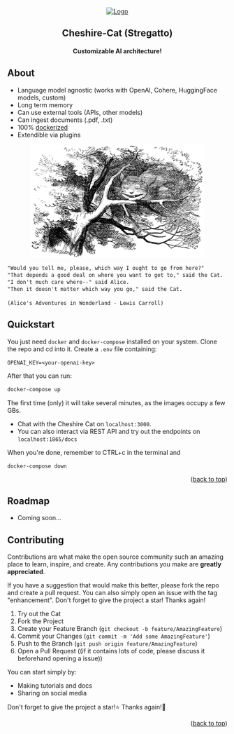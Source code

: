 <a name="readme-top"></a>

<!-- PROJECT LOGO -->
<br />
<div align="center">
  <a href="">
    <img src="https://cdn-icons-png.flaticon.com/512/3394/3394293.png" alt="Logo" width="80" height="80">
  </a>

  <h2 align="center">Cheshire-Cat (Stregatto)</h2>
  <h4 align="center">
    Customizable AI architecture!
  </h4>
</div>

## About

- Language model agnostic (works with OpenAI, Cohere, HuggingFace models, custom)
- Long term memory
- Can use external tools (APIs, other models)
- Can ingest documents (.pdf, .txt)
- 100% [dockerized](https://www.docker.com/)
- Extendible via plugins

<p align="center">
    <img align="center" src=cheshire-cat.jpeg width=400px alt="Wikipedia picture of the Cheshire Cat">
</p>

```
"Would you tell me, please, which way I ought to go from here?"
"That depends a good deal on where you want to get to," said the Cat.
"I don't much care where--" said Alice.
"Then it doesn't matter which way you go," said the Cat.

(Alice's Adventures in Wonderland - Lewis Carroll)

```


## Quickstart 

You just need `docker` and `docker-compose` installed on your system.
Clone the repo and cd into it. Create a `.env` file containing:

```
OPENAI_KEY=<your-openai-key>
```

After that you can run:

```bash
docker-compose up
```

The first time (only) it will take several minutes, as the images occupy a few GBs.

- Chat with the Cheshire Cat on `localhost:3000`.
- You can also interact via REST API and try out the endpoints on `localhost:1865/docs`

When you're done, remember to CTRL+c in the terminal and
```
docker-compose down
```

<p align="right">(<a href="#readme-top">back to top</a>)</p>

## Roadmap 

- Coming soon...


## Contributing
Contributions are what make the open source community such an amazing place to learn, inspire, and create. Any contributions you make are **greatly appreciated**.

If you have a suggestion that would make this better, please fork the repo and create a pull request. You can also simply open an issue with the tag "enhancement".
Don't forget to give the project a star! Thanks again!

1. Try out the Cat
1. Fork the Project
2. Create your Feature Branch (`git checkout -b feature/AmazingFeature`)
3. Commit your Changes (`git commit -m 'Add some AmazingFeature'`)
4. Push to the Branch (`git push origin feature/AmazingFeature`)
5. Open a Pull Request ((if it contains lots of code, please discuss it beforehand opening a issue))

You can start simply by:
- Making tutorials and docs
- Sharing on social media 

Don't forget to give the project a star!⭐ Thanks again!🙏

<p align="right">(<a href="#readme-top">back to top</a>)</p>



